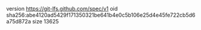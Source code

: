 version https://git-lfs.github.com/spec/v1
oid sha256:abe4120ad5429f171350321be641b4e0c5b106e25d4e45fe722cb5d6a75d872a
size 13625
